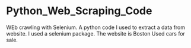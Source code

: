 # Python_Web_Scraping_Code
WEb crawling with Selenium. A python code I used to extract a data from website. I used a selenium package. The website is Boston Used cars for sale. 
